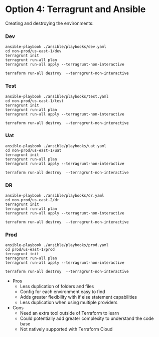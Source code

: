 # Option 4: Terragrunt and Ansible

Creating and destroying the environments:


### Dev 
```
ansible-playbook ./ansible/playbooks/dev.yaml
cd non-prod/us-east-1/dev
terragrunt init
terragrunt run-all plan
terragrunt run-all apply --terragrunt-non-interactive

terraform run-all destroy  --terragrunt-non-interactive
```

### Test 
```
ansible-playbook ./ansible/playbooks/test.yaml
cd non-prod/us-east-1/test
terragrunt init
terragrunt run-all plan
terragrunt run-all apply --terragrunt-non-interactive

terraform run-all destroy  --terragrunt-non-interactive
```

### Uat
```
ansible-playbook ./ansible/playbooks/uat.yaml
cd non-prod/us-east-1/uat
terragrunt init
terragrunt run-all plan
terragrunt run-all apply --terragrunt-non-interactive

terraform run-all destroy  --terragrunt-non-interactive
```

### DR
```
ansible-playbook ./ansible/playbooks/dr.yaml
cd non-prod/us-east-2/dr
terragrunt init
terragrunt run-all plan
terragrunt run-all apply --terragrunt-non-interactive

terraform run-all destroy  --terragrunt-non-interactive
```

### Prod 
```
ansible-playbook ./ansible/playbooks/prod.yaml
cd prod/us-east-1/prod
terragrunt init
terragrunt run-all plan
terragrunt run-all apply --terragrunt-non-interactive

terraform run-all destroy  --terragrunt-non-interactive
```


- Pros 
    - Less duplication of folders and files
    - Config for each environment easy to find
    - Adds greater flexibility with if else statement capabilities
    - Less duplication when using multiple providers
- Cons
    - Need an extra tool outside of Terraform to learn
    - Could potentially add greater complexity to understand the code base
    - Not natively supported with Terraform Cloud
